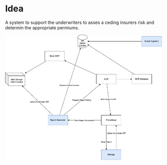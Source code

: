 # Idea

A system to support the underwriters to asses a ceding insurers risk and determin the appropriate permiums.

![](./assets/overview.dio.png)
